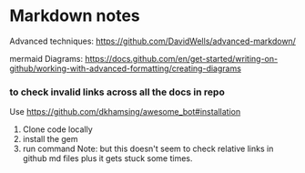 # Markdown notes

Advanced techniques: https://github.com/DavidWells/advanced-markdown/

mermaid Diagrams: https://docs.github.com/en/get-started/writing-on-github/working-with-advanced-formatting/creating-diagrams


### to check invalid links across all the docs in repo
Use https://github.com/dkhamsing/awesome_bot#installation
1. Clone code locally
2. install the gem
3. run command 
Note: but this doesn't seem to check relative links in github md files plus it gets stuck some times.
